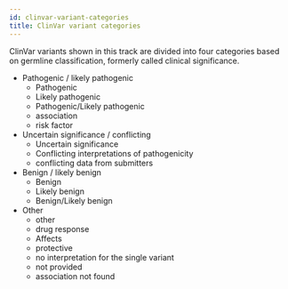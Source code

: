 ```yaml
---
id: clinvar-variant-categories
title: ClinVar variant categories
---
```


ClinVar variants shown in this track are divided into four categories based on germline classification, formerly called clinical significance.

- Pathogenic / likely pathogenic
  - Pathogenic
  - Likely pathogenic
  - Pathogenic/Likely pathogenic
  - association
  - risk factor
- Uncertain significance / conflicting
  - Uncertain significance
  - Conflicting interpretations of pathogenicity
  - conflicting data from submitters
- Benign / likely benign
  - Benign
  - Likely benign
  - Benign/Likely benign
- Other
  - other
  - drug response
  - Affects
  - protective
  - no interpretation for the single variant
  - not provided
  - association not found
